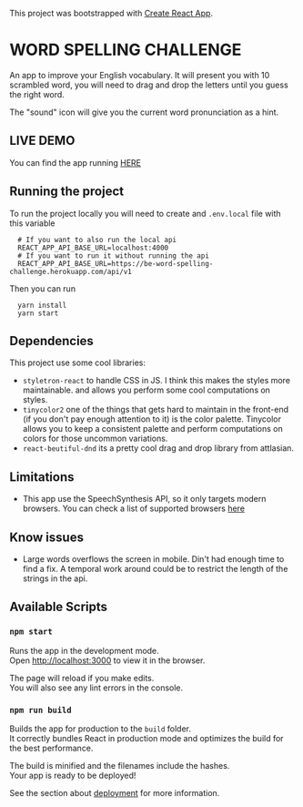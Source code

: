 This project was bootstrapped with [Create React App](https://github.com/facebook/create-react-app).

# WORD SPELLING CHALLENGE

An app to improve your English vocabulary. It will present you with 10 scrambled
word, you will need to drag and drop the letters until you guess the right word.

The "sound" icon will give you the current word pronunciation as a hint.

## LIVE DEMO
You can find the app running [HERE](https://fe-word-spelling-challenge.herokuapp.com/)

## Running the project

To run the project locally you will need to create and `.env.local` file with
this variable

```
  # If you want to also run the local api
  REACT_APP_API_BASE_URL=localhost:4000
  # If you want to run it without running the api
  REACT_APP_API_BASE_URL=https://be-word-spelling-challenge.herokuapp.com/api/v1
```

Then you can run
```
  yarn install
  yarn start
```

## Dependencies
This project use some cool libraries:
- `styletron-react` to handle CSS in JS. I think this makes the styles more
maintainable.
and allows you perform some cool computations on styles.
- `tinycolor2` one of the things that gets hard to maintain in the front-end
(if you don't pay enough attention to it) is the color palette. Tinycolor allows
you to keep a consistent palette and perform computations on colors for those
uncommon variations.
- `react-beutiful-dnd` its a pretty cool drag and drop library from attlasian.

## Limitations
- This app use the SpeechSynthesis API, so it only targets modern browsers. You can check a list of supported browsers [here](https://developer.mozilla.org/en-US/docs/Web/API/SpeechSynthesis)

## Know issues
 - Large words overflows the screen in mobile. Din't had enough time to find a fix.
 A temporal work around could be to restrict the length of the strings in the api.

## Available Scripts

### `npm start`

Runs the app in the development mode.<br>
Open [http://localhost:3000](http://localhost:3000) to view it in the browser.

The page will reload if you make edits.<br>
You will also see any lint errors in the console.

### `npm run build`

Builds the app for production to the `build` folder.<br>
It correctly bundles React in production mode and optimizes the build for the best performance.

The build is minified and the filenames include the hashes.<br>
Your app is ready to be deployed!

See the section about [deployment](https://facebook.github.io/create-react-app/docs/deployment) for more information.
